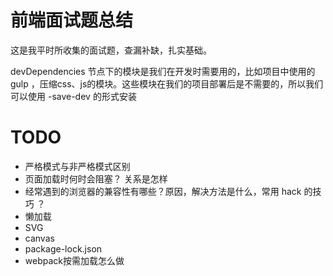 # 前端面试题总结

这是我平时所收集的面试题，查漏补缺，扎实基础。


devDependencies 节点下的模块是我们在开发时需要用的，比如项目中使用的 gulp ，压缩css、js的模块。这些模块在我们的项目部署后是不需要的，所以我们可以使用 -save-dev 的形式安装


# TODO
 - 严格模式与非严格模式区别
 - 页面加载时何时会阻塞？ 关系是怎样
 - 经常遇到的浏览器的兼容性有哪些？原因，解决方法是什么，常用 hack 的技巧 ？
 - 懒加载
 - SVG
 - canvas
 - package-lock.json
 - webpack按需加载怎么做